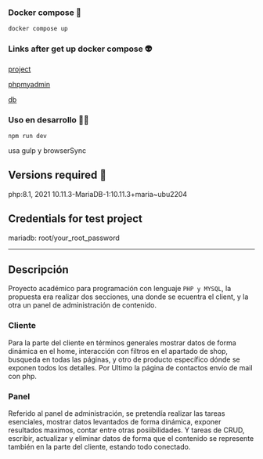 ### **Docker compose** 🚀

    docker compose up

### Links after get up docker compose 👽️

[project](localhost:80)

[phpmyadmin](localhost:8080)

[db](localhost:3306)

### Uso en desarrollo 🧑‍💻

    npm run dev

usa gulp y browserSync

## Versions required 🔖

php:8.1, 2021
10.11.3-MariaDB-1:10.11.3+maria~ubu2204

## Credentials for test project

mariadb: root/your_root_password

---

## Descripción

Proyecto académico para programación con lenguaje `PHP y MYSQL`, la propuesta era realizar dos secciones, una donde se ecuentra el client, y la otra un panel de administración de contenido.

### Cliente

Para la parte del cliente en términos generales mostrar datos de forma dinámica en el home, interacción con filtros en el apartado de shop, busqueda en todas las páginas, y otro de producto específico dónde se exponen todos los detalles. Por Ultimo la página de contactos envío de mail con php.

### Panel

Referido al panel de administración, se pretendía realizar las tareas esenciales, mostrar datos levantados de forma dinámica, exponer resultados maximos, contar entre otras posiibilidades. Y tareas de CRUD, escribir, actualizar y eliminar datos de forma que el contenido se represente también en la parte del cliente, estando todo conectado.
